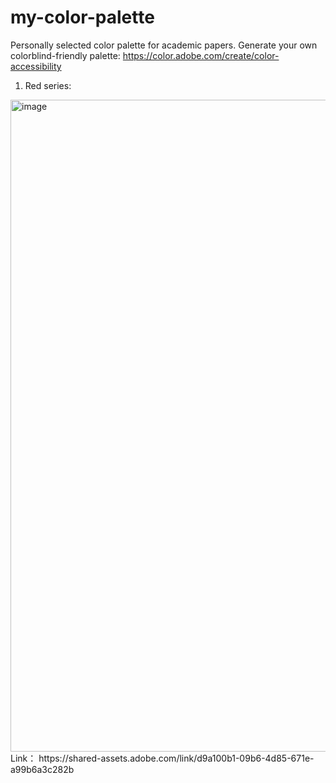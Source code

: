 # my-color-palette
Personally selected color palette for academic papers.
Generate your own colorblind-friendly palette:
https://color.adobe.com/create/color-accessibility

1. Red series:
<img width="1043" alt="image" src="https://github.com/yezil3/my-color-palette/assets/106938096/9997a00e-aa97-4bdf-9753-2b5370540394">
Link： https://shared-assets.adobe.com/link/d9a100b1-09b6-4d85-671e-a99b6a3c282b
